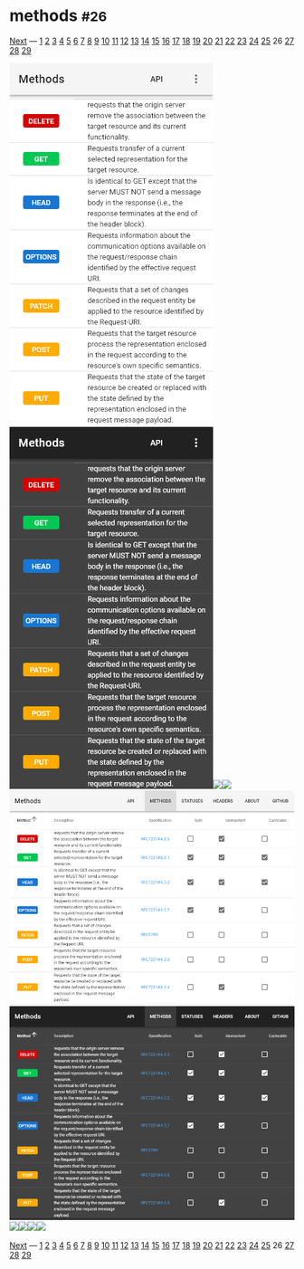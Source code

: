 # methods <small>#26</small>

[Next](./27_statuses.md) &mdash; [1](./01_loading.md) [2](./02_landing.md) [3](./03_download.md) [4](./04_generator.md) [5](./05_language.md) [6](./06_options.md) [7](./07_menu.md) [8](./08_view.md) [9](./09_wide.md) [10](./10_summary+paths.md) [11](./11_summary.md) [12](./12_operations.md) [13](./13_table.md) [14](./14_right.md) [15](./15_request.md) [16](./16_code.md) [17](./17_method.md) [18](./18_status.md) [19](./19_header.md) [20](./20_left.md) [21](./21_categories.md) [22](./22_recent.md) [23](./23_edit.md) [24](./24_fullscreen.md) [25](./25_test.md) 26 [27](./27_statuses.md) [28](./28_headers.md) [29](./29_about.md) 

![](./images/light_xs_26_methods.png)![](./images/dark_xs_26_methods.png)![](./images/light_sm_26_methods.png)![](./images/dark_sm_26_methods.png)![](./images/light_md_26_methods.png)![](./images/dark_md_26_methods.png)![](./images/light_lg_26_methods.png)![](./images/dark_lg_26_methods.png)![](./images/light_xl_26_methods.png)![](./images/dark_xl_26_methods.png)

[Next](./27_statuses.md) &mdash; [1](./01_loading.md) [2](./02_landing.md) [3](./03_download.md) [4](./04_generator.md) [5](./05_language.md) [6](./06_options.md) [7](./07_menu.md) [8](./08_view.md) [9](./09_wide.md) [10](./10_summary+paths.md) [11](./11_summary.md) [12](./12_operations.md) [13](./13_table.md) [14](./14_right.md) [15](./15_request.md) [16](./16_code.md) [17](./17_method.md) [18](./18_status.md) [19](./19_header.md) [20](./20_left.md) [21](./21_categories.md) [22](./22_recent.md) [23](./23_edit.md) [24](./24_fullscreen.md) [25](./25_test.md) 26 [27](./27_statuses.md) [28](./28_headers.md) [29](./29_about.md) 
